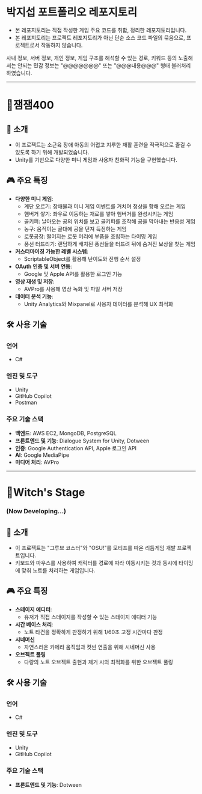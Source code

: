# 박지섭 포트폴리오 레포지토리

- 본 레포지토리는 직접 작성한 게임 주요 코드를 취합, 정리한 레포지토리입니다.
- 본 레포지토리는 프로젝트 레포지토리가 아닌 단순 소스 코드 파일의 묶음으로, 프로젝트로서 작동하지 않습니다.

사내 정보, 서버 정보, 개인 정보, 게임 구조를 해석할 수 있는 경로, 키워드 등의 노출해서는 안되는 민감 정보는 "@@@@@@@" 또는 "@@@내용@@@" 형태 블러처리 하였습니다.

---

# 🤚잼잼400

## 📜 소개
- 이 프로젝트는 소근육 장애 아동의 어렵고 지루한 재활 훈련을 적극적으로 즐길 수 있도록 하기 위해 개발되었습니다.
- Unity를 기반으로 다양한 미니 게임과 사용자 친화적 기능을 구현했습니다.


## 🎮 주요 특징
- **다양한 미니 게임**:
  - 계단 오르기: 장애물과 미니 게임 이벤트를 거치며 정상을 향해 오르는 게임
  - 햄버거 쌓기: 좌우로 이동하는 재료를 쌓아 햄버거를 완성시키는 게임
  - 골키퍼: 날아오는 공의 위치를 보고 골키퍼를 조작해 공을 막아내는 반응성 게임
  - 농구: 움직이는 골대에 공을 던져 득점하는 게임
  - 로봇공장: 떨어지는 로봇 머리에 부품을 조립하는 타이밍 게임
  - 풍선 터뜨리기: 랜덤하게 배치된 풍선들을 터뜨려 뒤에 숨겨진 보상을 찾는 게임
- **커스터마이징 가능한 레벨 시스템**:
  - ScriptableObject를 활용해 난이도와 진행 순서 설정
- **OAuth 인증 및 서버 연동**:
  - Google 및 Apple API를 활용한 로그인 기능
- **영상 재생 및 저장**:
  - AVPro를 사용해 영상 녹화 및 파일 서버 저장
- **데이터 분석 기능**:
  - Unity Analytics와 Mixpanel로 사용자 데이터를 분석해 UX 최적화


## 🛠️ 사용 기술
### **언어**
- C#

### **엔진 및 도구**
- Unity
- GitHub Copilot
- Postman

### **주요 기술 스택**
- **백엔드**: AWS EC2, MongoDB, PostgreSQL
- **프론트엔드 및 기능**: Dialogue System for Unity, Dotween
- **인증**: Google Authentication API, Apple 로그인 API
- **AI**: Google MediaPipe
- **미디어 처리**: AVPro

---

# 🧙Witch's Stage 
### (Now Developing...)

## 📜 소개
- 이 프로젝트는 "그루브 코스터"와 "OSU!"를 모티프를 따온 리듬게임 개발 프로젝트입니다.
- 키보드와 마우스를 사용하여 캐릭터를 경로에 따라 이동시키는 것과 동시에 타이밍에 맞춰 노트를 처리하는 게임입니다.


## 🎮 주요 특징
- **스테이지 에디터**:
  - 유저가 직접 스테이지를 작성할 수 있는 스테이지 에디터 기능
- **시간 베이스 처리**:
  - 노트 타건을 정확하게 판정하기 위해 1/60초 고정 시간마다 판정
- **시네머신**
  - 자연스러운 카메라 움직임과 컷씬 연출을 위해 시네머신 사용
- **오브젝트 풀링**
  - 다량의 노트 오브젝트 출현과 제거 시의 최적화를 위한 오브젝트 풀링


## 🛠️ 사용 기술
### **언어**
- C#

### **엔진 및 도구**
- Unity
- GitHub Copilot

### **주요 기술 스택**
- **프론트엔드 및 기능**: Dotween
